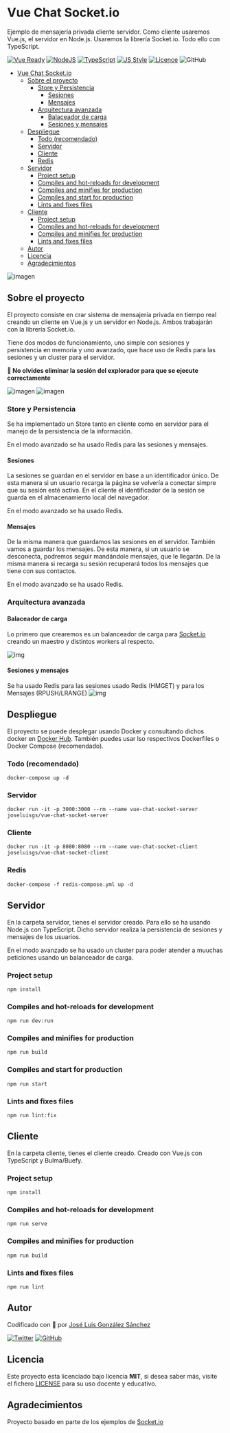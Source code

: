 # Vue Chat Socket.io
Ejemplo de mensajería privada cliente servidor. Como cliente usaremos Vue.js, el servidor en Node.js. Usaremos la librería Socket.io. Todo ello con TypeScript.

[![Vue Ready](https://img.shields.io/badge/Vue.js-%20Ready-%2342b983)](https://es.vuejs.org/)
[![NodeJS](https://img.shields.io/badge/NodeJS-Ready-83BA63)](https://nodejs.org/es/)
[![TypeScript](https://img.shields.io/badge/TypeScript-Ready-3178c6)](https://www.typescriptlang.org/)
[![JS Style](https://img.shields.io/badge/JS%20Style-AirBnB-ff69b4)](https://airbnb.io/javascript)
[![Licence](https://img.shields.io/github/license/joseluisgs/todo-native-script)](./LICENSE)
![GitHub](https://img.shields.io/github/last-commit/joseluisgs/vue-chat-socket)

- [Vue Chat Socket.io](#vue-chat-socketio)
  - [Sobre el proyecto](#sobre-el-proyecto)
    - [Store y Persistencia](#store-y-persistencia)
      - [Sesiones](#sesiones)
      - [Mensajes](#mensajes)
    - [Arquitectura avanzada](#arquitectura-avanzada)
      - [Balaceador de carga](#balaceador-de-carga)
      - [Sesiones y mensajes](#sesiones-y-mensajes)
  - [Despliegue](#despliegue)
    - [Todo (recomendado)](#todo-recomendado)
    - [Servidor](#servidor)
    - [Cliente](#cliente)
    - [Redis](#redis)
  - [Servidor](#servidor-1)
    - [Project setup](#project-setup)
    - [Compiles and hot-reloads for development](#compiles-and-hot-reloads-for-development)
    - [Compiles and minifies for production](#compiles-and-minifies-for-production)
    - [Compiles and start for production](#compiles-and-start-for-production)
    - [Lints and fixes files](#lints-and-fixes-files)
  - [Cliente](#cliente-1)
    - [Project setup](#project-setup-1)
    - [Compiles and hot-reloads for development](#compiles-and-hot-reloads-for-development-1)
    - [Compiles and minifies for production](#compiles-and-minifies-for-production-1)
    - [Lints and fixes files](#lints-and-fixes-files-1)
  - [Autor](#autor)
  - [Licencia](#licencia)
  - [Agradecimientos](#agradecimientos)

![imagen](./images/image.jpeg)
## Sobre el proyecto

El proyecto consiste en crar sistema de mensajería privada en tiempo real creando un cliente en Vue.js y un servidor en Node.js. Ambos trabajarán con la librería Socket.io.

Tiene dos modos de funcionamiento, uno simple con sesiones y persistencia en memoria y uno avanzado, que hace uso de Redis para las sesiones y un cluster para el servidor.

**🚩 No olvides eliminar la sesión del explorador para que se ejecute correctamente**

![imagen](./images/image.png)
![imagen](./images/image2.png)

### Store y Persistencia
Se ha implementado un Store tanto en cliente como en servidor para el manejo de la persistencia de la información.

En el modo avanzado se ha usado Redis para las sesiones y mensajes.

#### Sesiones
La sesiones se guardan en el servidor en base a un identificador único. De esta manera si un usuario recarga la página se volvería a conectar simpre que su sesión esté activa. En el cliente el identificador de la sesión se guarda en el almacenamiento local del navegador.

En el modo avanzado se ha usado Redis.

#### Mensajes
De la misma manera que guardamos las sesiones en el servidor. También vamos a guardar los mensajes. De esta manera, si un usuario se desconecta, podremos seguir mandándole mensajes, que le llegarán. De la misma manera si recarga su sesión recuperará todos los mensajes que tiene con sus contactos.

En el modo avanzado se ha usado Redis.

### Arquitectura avanzada

#### Balaceador de carga
Lo primero que crearemos es un balanceador de carga para [Socket.io](https://socket.io/docs/v4/using-multiple-nodes/#Sticky-load-balancing) creando un maestro y distintos workers al respecto.

![img](./images/master-worker.png)

#### Sesiones y mensajes
Se ha usado Redis para las sesiones usado Redis (HMGET) y para los Mensajes (RPUSH/LRANGE)
![img](images/redis-session.png)

## Despliegue
El proyecto se puede desplegar usando Docker y consultando dichos docker en [Docker Hub](https://hub.docker.com/repositories). También puedes usar lso respectivos Dockerfiles o Docker Compose (recomendado).

### Todo (recomendado)
```
docker-compose up -d  
```

### Servidor
```
docker run -it -p 3000:3000 --rm --name vue-chat-socket-server joseluisgs/vue-chat-socket-server
```
### Cliente
```
docker run -it -p 8080:8080 --rm --name vue-chat-socket-client joseluisgs/vue-chat-socket-client
```
### Redis
```
docker-compose -f redis-compose.yml up -d
```

## Servidor
En la carpeta servidor, tienes el servidor creado. Para ello se ha usando Node.js con TypeScript. Dicho servidor realiza la persistencia de sesiones y mensajes de los usuarios.

En el modo avanzado se ha usado un cluster para poder atender a muuchas peticiones usando un balanceador de carga.

### Project setup
```
npm install
```

### Compiles and hot-reloads for development
```
npm run dev:run
```

### Compiles and minifies for production
```
npm run build
```

### Compiles and start for production
```
npm run start
```

### Lints and fixes files
```
npm run lint:fix
```

## Cliente 
En la carpeta cliente, tienes el cliente creado. Creado con Vue.js con TypeScript y Bulma/Buefy.

### Project setup
```
npm install
```

### Compiles and hot-reloads for development
```
npm run serve
```

### Compiles and minifies for production
```
npm run build
```

### Lints and fixes files
```
npm run lint
```

## Autor

Codificado con :sparkling_heart: por [José Luis González Sánchez](https://twitter.com/joseluisgonsan)

[![Twitter](https://img.shields.io/twitter/follow/joseluisgonsan?style=social)](https://twitter.com/joseluisgonsan)
[![GitHub](https://img.shields.io/github/followers/joseluisgs?style=social)](https://github.com/joseluisgs)

## Licencia

Este proyecto esta licenciado bajo licencia **MIT**, si desea saber más, visite el fichero
[LICENSE](./LICENSE) para su uso docente y educativo.

## Agradecimientos
Proyecto basado en parte de los ejemplos de [Socket.io](https://socket.io/get-started/private-messaging-part-1/)
